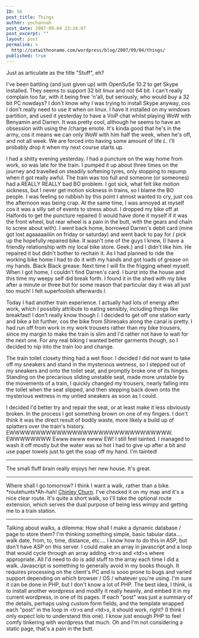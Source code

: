 ```yaml
---
ID: 56
post_title: Things
author: yochannah
post_date: 2007-09-04 23:24:07
post_excerpt: ""
layout: post
permalink: >
  http://catwithnoname.com/wordpress/blog/2007/09/04/things/
published: true
---
```

Just as articulate as the title "Stuff", eh?


I've been battling (and just given up) with OpenSuSe 10.2 to get Skype installed. They seems to support 32 bit linux and not 64 bit. I can't really complain too far, with it being free 'n'all, but seriously, who would buy a 32 bit PC nowdays? I don't know why I was trying to install Skype anyway, cos I don't really need to use it when on linux. I have it installed on my windows partition, and used it yesterday to have a VoiP chat whilst playing WoW with Benyamin and Darren. It was pretty cool, although he seems to have an obsession with using the /charge emote. It's kinda good that he's in the army, cos it means we can only WoW with him half the week, when he's off, and not all week. We are forced into having some amount of life *L*. I'll probably drop it when my next course starts up.

I had a shitty evening yesterday. I had a puncture on the way home from work, so was late for the train. I pumped it up about three times on the journey and travelled on steadily softening tyres, only stopping to repump when it got really awful. The train was too full and someone (or someones) had a REALLY REALLY bad BO problem. I got sick, what felt like motion sickness, but I never get motion sickness in trains, so I blame the BO people. I was feeling so rubbish by this point I almost wanted to cry, just cos the afternoon was being crap. At the same time, I was annoyed at myself cos it was a silly set of events to stress about. I dropped my bike off at Halfords to get the puncture repaired (I would have done it myself if it was the front wheel, but rear wheel is a pain in the butt, with the gears and chain to screw about with). I went back home, borrowed Darren's debit card (mine got lost agaaaaaiiiin on friday or saturday) and went back to pay for / pick up the hopefully repaired bike. It wasn't one of the guys I knew, (I have a friendly relationship with my local bike store. Geek.) and I didn't like him. He repaired it but didn't bother to rechain it. As I had planned to ride the working bike home I had to do it with my hands and got loads of grease on my hands. Black Black grease. Next time I will fix the frigging wheel myself. When I got home, I couldn't find Darren's card. I burst into the house and this time my weepy self did break forth. I found it in the shed with my bike after a minute or three but for some reason that particular day it was all just too much! I felt superfoolish afterwards *l*. 

Today I had another train experience. I actually had lots of energy after work, which I possibly attribute to eating sensibly, including things like breakfast! I don't really know though *l*. I decided to get off one station early and bike a bit further, cos the bike from Shireoaks along the canal is pretty. I had run off from work in my work trousers rather than my bike trousers, since my margin to make the train is slim and I'd rather not have to wait for the next one. For any real biking I wanted better garments though, so I decided to nip into the train loo and change. 

The train toilet closety thing had a wet floor. I decided I did not want to take off my sneakers and stand in the mysterious wetness, so I stepped out of my sneakers and onto the toilet seat, and promptly broke one of its hinges. Standing on the precarious sliding unstable seat, made more unstable by the movements of a train, I quickly changed my trousers, nearly falling into the toilet when the seat slipped, and then stepping back down onto the mysterious wetness in my untied sneakers as soon as I could. 

I decided I'd better try and repair the seat, or at least make it less obviously broken. In the process I got something brown on one of my fingers. I don't think it was the direct result of bodily waste, more likely a build up of splatters over the train's history. EWWWWWWWWWWWWWWWWWWWWWWWWWWWWWWW. EWWWWWWWW Ewww ewww ewww EW! I still feel tainted. I managed to wash it off mostly but the water was so hot I had to give up after a bit and use paper towels just to get the soap off my hand. I'm tainted! 

<hr /> The small fluff brain really enjoys her new house. It's great. 

<hr /> Where shall I go tomorrow? I think I want a walk, rather than a bike. *routehunts*Ah-hah! <a href="http://uk.geocities.com/stationtostop/chinley_churn.html">Chinley Churn</a>. I've checked it on my map and it's a nice clear route. It's quite a short walk, so I'll take the optional route extension, which serves the dual purpose of being less wimpy and getting me to a train station.

<hr /> Talking about walks, a dilemma: How shall I make a dynamic database / page to store them? I'm thinking something simple, basic tabular data.... walk date, from, to, time, distance, etc.... I know how to do this in ASP, but don't have ASP on this server. I could make an array in javascript and a loop that would cycle through an array adding &lt;tr&gt;s and &lt;td&gt;s where appropriate. All I'd need to do is add stuff to the array each time I did a walk. Javascript is something to generally avoid in my books though. It requires processing on the client's PC and is sooo prone to bugs and varied support depending on which browser / OS / whatever you're using. I'm sure it can be done in PHP, but I don't know a lot of PHP. The best idea, I think, is to install another wordpress and modify it really heavily, and embed it in my current wordpress, in one of its pages. If each "post" was just a summary of the details, perhaps using custom form fields, and the template wrapped each "post" in the loop in &lt;tr&gt;s and &lt;td&gt;s, it should work, right? (I think I only expect lolo to understand this one). I know just enough PHP to feel comfy tinkering with wordpress that much. Oh and I'm not considering a static page, that's a pain in the butt.